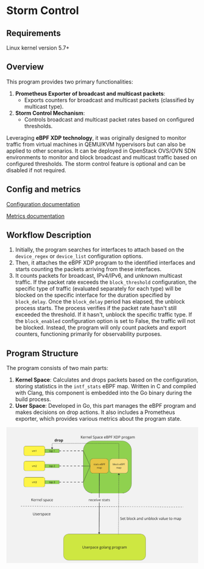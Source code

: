 # Storm Control

## Requirements
Linux kernel version 5.7+

## Overview
This program provides two primary functionalities:
1. **Prometheus Exporter of broadcast and multicast packets**: 
    - Exports counters for broadcast and multicast packets (classified by multicast type).
2. **Storm Control Mechanism**: 
    - Controls broadcast and multicast packet rates based on configured thresholds.

Leveraging **eBPF XDP technology**, it was originally designed to monitor traffic from virtual machines in QEMU/KVM hypervisors but can also be applied to other scenarios. It can be deployed in OpenStack OVS/OVN SDN environments to monitor and block broadcast and multicast traffic based on configured thresholds. The storm control feature is optional and can be disabled if not required.

## Config and metrics

[Configuration documentation](./docs/config_options.md)

[Metrics documentation](./docs/metrics.md)

## Workflow Description
1. Initially, the program searches for interfaces to attach based on the `device_regex` or `device_list` configuration options.
2. Then, it attaches the eBPF XDP program to the identified interfaces and starts counting the packets arriving from these interfaces.
3. It counts packets for broadcast, IPv4/IPv6, and unknown multicast traffic. If the packet rate exceeds the `block_threshold` configuration, the specific type of traffic (evaluated separately for each type) will be blocked on the specific interface for the duration specified by `block_delay`. Once the `block_delay` period has elapsed, the unblock process starts. The process verifies if the packet rate hasn't still exceeded the threshold. If it hasn't, unblock the specific traffic type. If the `block_enabled` configuration option is set to False, the traffic will not be blocked. Instead, the program will only count packets and export counters, functioning primarily for observability purposes.

## Program Structure
The program consists of two main parts:
1. **Kernel Space**: Calculates and drops packets based on the configuration, storing statistics in the `intf_stats` eBPF map. Written in C and compiled with Clang, this component is embedded into the Go binary during the build process.
2. **User Space**: Developed in Go, this part manages the eBPF program and makes decisions on drop actions. It also includes a Prometheus exporter, which provides various metrics about the program state.

![Program Structure](./docs/prog.png)
